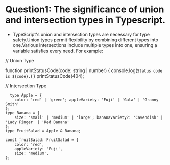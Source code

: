 # Question1: The significance of union and intersection types in Typescript.

 - TypeScript's union and intersection types are necessary for type safety.Union types permit flexibility by combining different types into one.Various intersections include multiple types into one, ensuring a variable satisfies every need. For example:

  // Union Type

  function printStatusCode(code: string | number) {
  console.log(`Status code is ${code}.`)
  }
  printStatusCode(404);

  // Intersection Type

      type Apple = {
        color: 'red' | 'green'; appleVariety: 'Fuji' | 'Gala' | 'Granny Smith'
    };
    type Banana = {
        size: 'small' | 'medium' | 'large'; bananaVariety?: 'Cavendish' | 'Lady Finger' | 'Red Banana'
    };
    type FruitSalad = Apple & Banana;

    const fruitSalad: FruitSalad = {
        color: 'red',
        appleVariety: 'Fuji',
        size: 'medium',
    };